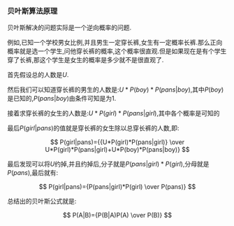 ### 贝叶斯算法原理

贝叶斯解决的问题实际是一个逆向概率的问题.

例如,已知一个学校男女比例,并且男生一定穿长裤,女生有一定概率长裤.那么正向概率就是选一个学生,问他穿长裤的概率,这个概率很直观.但是如果现在是有个学生穿了长裤,那这个学生是女生的概率是多少就不是很直观了.

首先假设总的人数是$U$.

然后我们可以知道穿长裤的男生的人数是:$U*P(boy)*P(pans|boy)$,其中$P(boy)$是已知的,$P(pans|boy)$由条件可知是为1.

接着求穿长裤的女生的人数是:$U*P(girl)*P(pans|girl)$,其中各个概率是可知的

最后$P(girl|pans)$的值就是穿长裤的女生除以总穿长裤的人数,即:

$$
P(girl|pans)={{U*P(girl)*P(pans|girl)} \over U*P(girl)*P(pans|girl)+U*P(boy)*P(pans|boy)}
$$

最后发现可以将$U$约掉,并且约掉后,分子就是$P(pans|girl)*P(girl)$,分母就是$P(pans)$,最后就有:

$$
P(girl|pans)={P(pans|girl)*P(girl) \over P(pans)}
$$

总结出的贝叶斯公式就是:

$$
P(A|B)={P(B|A)P(A) \over P(B)}
$$



